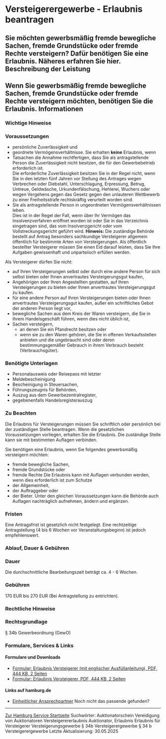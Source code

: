 Versteigerergewerbe - Erlaubnis beantragen
==========================================
Sie möchten gewerbsmäßig fremde bewegliche Sachen, fremde Grundstücke oder fremde Rechte versteigern? Dafür benötigen Sie eine Erlaubnis. Näheres erfahren Sie hier.
Beschreibung der Leistung
-------------------------
Wenn Sie gewerbsmäßig fremde bewegliche Sachen, fremde Grundstücke oder fremde Rechte versteigern möchten, benötigen Sie die Erlaubnis.
Informationen
-------------
### Wichtige Hinweise
### Voraussetzungen
* persönliche Zuverlässigkeit und
* geordnete Vermögensverhältnisse.
Sie erhalten **keine** Erlaubnis, wenn
* Tatsachen die Annahme rechtfertigen, dass Sie als antragstellende Person die Zuverlässigkeit nicht besitzen, die für den Gewerbebetrieb erforderlich ist.  
  Die erforderliche Zuverlässigkeit besitzen Sie in der Regel nicht, wenn Sie in den letzten fünf Jahren vor Stellung des Antrages wegen Verbrechen oder Diebstahl, Unterschlagung, Erpressung, Betrug, Untreue, Geldwäsche, Urkundenfälschung, Hehlerei, Wuchers oder wegen Vergehens gegen das Gesetz gegen den unlauteren Wettbewerb zu einer Freiheitsstrafe rechtskräftig verurteilt worden sind.
* Sie als antragstellende Person in ungeordneten Vermögensverhältnissen leben.  
  Dies ist in der Regel der Fall, wenn über Ihr Vermögen das Insolvenzverfahren eröffnet worden ist oder Sie in das Verzeichnis eingetragen sind, das vom Insolvenzgericht oder vom Vollstreckungsgericht geführt wird.
**Hinweis:** Die zuständige Behörde bestellt auf Antrag besonders sachkundige Versteigerer allgemein öffentlich für bestimmte Arten von Versteigerungen. Als öffentlich bestellter Versteigerer müssen Sie einen Eid darauf leisten, dass Sie Ihre Aufgaben gewissenhaft und unparteiisch erfüllen werden.  
  
Als Versteigerer dürfen Sie nicht:
* auf Ihren Versteigerungen selbst oder durch eine andere Person für sich selbst bieten oder Ihnen anvertrautes Versteigerungsgut kaufen,
* Angehörigen oder Ihren Angestellten gestatten, auf Ihren Versteigerungen zu bieten oder Ihnen anvertrautes Versteigerungsgut zu kaufen.
* für eine andere Person auf Ihren Versteigerungen bieten oder Ihnen anvertrautes Versteigerungsgut kaufen, außer ein schriftliches Gebot der anderen Person liegt vor,
* bewegliche Sachen aus dem Kreis der Waren versteigern, die Sie in Ihrem Handelsgeschäft führen, wenn dies nicht üblich ist,
* Sachen versteigern,
  + an denen Sie ein Pfandrecht besitzen oder
  + wenn sie zu den Waren gehören, die Sie in offenen Verkaufsstellen anbieten und die ungebraucht sind oder deren bestimmungsgemäßer Gebrauch in ihrem Verbrauch besteht (Verbrauchsgüter).
### Benötigte Unterlagen
* Personalausweis oder Reisepass mit letzter
* Meldebescheinigung
* Bescheinigung in Steuersachen,
* Führungszeugnis für Behörden,
* Auszug aus dem Gewerbezentralregister,
* gegebenenfalls Handelsregisterauszug
### Zu Beachten
Die Erlaubnis für Versteigerungen müssen Sie schriftlich oder persönlich bei der zuständigen Stelle beantragen. Wenn die gesetzlichen Voraussetzungen vorliegen, erhalten Sie die Erlaubnis. Die zuständige Stelle kann sie mit bestimmten Auflagen verbinden.  
  
Sie benötigen eine Erlaubnis, wenn Sie folgendes gewerbsmäßig versteigern möchten:
* fremde bewegliche Sachen,
* fremde Grundstücke oder
* fremde Rechte
Die Erlaubnis kann mit Auflagen verbunden werden, wenn dies erforderlich ist zum Schutze
* der Allgemeinheit,
* der Auftraggeber oder
* der Bieter.
Unter den gleichen Voraussetzungen kann die Behörde auch Auflagen nachträglich aufnehmen, ändern und ergänzen.
### Fristen
Eine Antragsfrist ist gesetzlich nicht festgelegt. Eine rechtzeitige Antragstellung (4 bis 6 Wochen vor Veranstaltungsbeginn) ist jedoch empfehlenswert.
### Ablauf, Dauer & Gebühren
### Dauer
Die durchschnittliche Bearbeitungszeit beträgt ca. 4 - 6 Wochen.
### Gebühren
170 EUR bis 270 EUR (Bei Antragstellung zu entrichten).
### Rechtliche Hinweise
### Rechtsgrundlage
§ 34b Gewerbeordnung (GewO)
### Formulare, Services & Links
#### Formulare und Downloads
* [Formular: Erlaubnis Versteigerer (mit englischer Ausfüllanleitung), PDF, 444 KB, 2 Seiten](https://fhh1.hamburg.de/Dibis/form/pdf/Formular-Erlaubnis-Versteigerung_en.pdf)
* [Formular: Erlaubnis Versteigerer, PDF, 444 KB, 2 Seiten](https://fhh1.hamburg.de/Dibis/form/pdf/Formular-Erlaubnis-Versteigerung.pdf)
#### Links auf hamburg.de
* [Einheitlicher Ansprechpartner](https://www.hamburg.de/politik-und-verwaltung/behoerden/bwi/services/einheitlicher-ansprechpartner)
Noch nicht das passende gefunden?
---------------------------------
 [Zur Hamburg Service Startseite](/service/)
Suchwörter: Auktionatorschein Vereidigung von Auktionatoren Versteigerererlaubnis Auktionator, Erlaubnis Erlaubnis für Versteigerer Versteigerungsgewerbe § 34b Versteigerergewerbe § 34 b Versteigerergewerbe
Letzte Aktualisierung: 30.05.2025